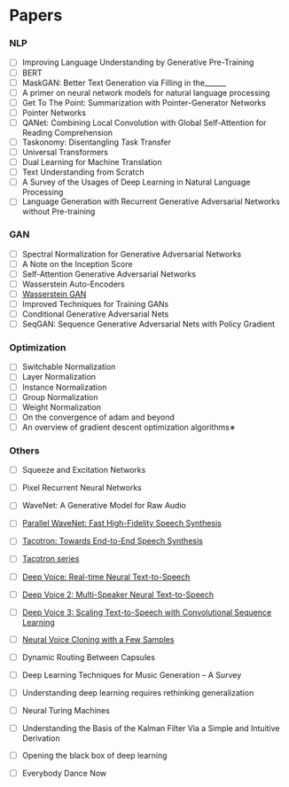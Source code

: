 # Papers
### NLP
- [ ] Improving Language Understanding by Generative Pre-Training
- [ ] BERT
- [ ] MaskGAN: Better Text Generation via Filling in the______
- [ ] A primer on neural network models for natural language processing
- [ ] Get To The Point: Summarization with Pointer-Generator Networks
- [ ] Pointer Networks
- [ ] QANet: Combining Local Convolution with Global Self-Attention for Reading Comprehension
- [ ] Taskonomy: Disentangling Task Transfer 
- [ ] Universal Transformers
- [ ] Dual Learning for Machine Translation
- [ ] Text Understanding from Scratch
- [ ] A Survey of the Usages of Deep Learning in Natural Language Processing
- [ ] Language Generation with Recurrent Generative Adversarial Networks without Pre-training

### GAN
- [ ] Spectral Normalization for Generative Adversarial Networks
- [ ] A Note on the Inception Score
- [ ] Self-Attention Generative Adversarial Networks
- [ ] Wasserstein Auto-Encoders
- [ ] [Wasserstein GAN](https://arxiv.org/abs/1701.07875)
- [ ] Improved Techniques for Training GANs
- [ ] Conditional Generative Adversarial Nets
- [ ] SeqGAN: Sequence Generative Adversarial Nets with Policy Gradient

### Optimization
- [ ] Switchable Normalization
- [ ] Layer Normalization
- [ ] Instance Normalization
- [ ] Group Normalization
- [ ] Weight Normalization
- [ ] On the convergence of adam and beyond
- [ ] An overview of gradient descent optimization algorithms∗

### Others
- [ ] Squeeze and Excitation Networks
- [ ] Pixel Recurrent Neural Networks
- [ ] WaveNet: A Generative Model for Raw Audio
- [ ] [Parallel WaveNet: Fast High-Fidelity Speech Synthesis](https://arxiv.org/abs/1711.10433)
- [ ] [Tacotron: Towards End-to-End Speech Synthesis](https://arxiv.org/abs/1703.10135)
- [ ] [Tacotron series](https://google.github.io/tacotron/index.html)
- [ ] [Deep Voice: Real-time Neural Text-to-Speech](https://arxiv.org/abs/1702.07825)
- [ ] [Deep Voice 2: Multi-Speaker Neural Text-to-Speech](https://arxiv.org/abs/1705.08947)
- [ ] [Deep Voice 3: Scaling Text-to-Speech with Convolutional Sequence Learning](https://arxiv.org/abs/1710.07654)
- [ ] [Neural Voice Cloning with a Few Samples](https://arxiv.org/abs/1802.06006)
- [ ] Dynamic Routing Between Capsules
- [ ] Deep Learning Techniques for Music Generation – A Survey
- [ ] Understanding deep learning requires rethinking generalization
- [ ] Neural Turing Machines
- [ ] Understanding the Basis of the Kalman Filter Via a Simple and Intuitive Derivation 
- [ ] Opening the black box of deep learning
- [ ] Everybody Dance Now





